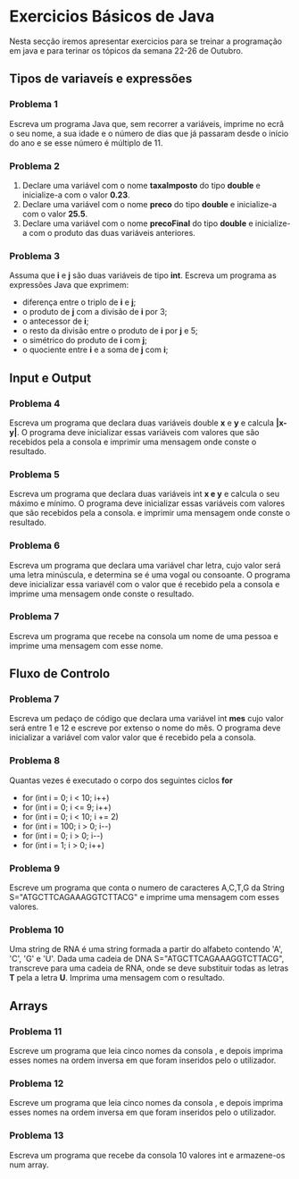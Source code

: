 # Exercicios Básicos de Java 

Nesta secção iremos apresentar exercicios para se treinar a programação em java e para terinar os tópicos da semana 22-26 de Outubro.

## Tipos de variaveís e expressões

### Problema 1 

Escreva um programa Java que, sem recorrer a variáveis, imprime no ecrã o seu nome, a sua idade
e o número de dias que já passaram desde o início do ano e se esse número é múltiplo de 11.

### Problema 2

1. Declare uma variável com o nome **taxaImposto** do tipo **double** e inicialize-a com o valor **0.23**.
1.  Declare uma variável com o nome **preco** do tipo **double** e inicialize-a com o valor **25.5**.
1.  Declare uma variável com o nome **precoFinal** do tipo **double** e inicialize-a com o produto
das duas variáveis anteriores.

### Problema 3

Assuma que **i** e **j** são duas variáveis de tipo **int**. Escreva um programa as expressões Java que exprimem:

* diferença entre o triplo de **i** e **j**;
* o produto de **j** com a divisão de **i** por 3;
*  o antecessor de **i**;
* o resto da divisão entre o produto de **i** por **j** e 5;
* o simétrico do produto de **i** com **j**;
* o quociente entre **i** e a soma de **j** com **i**; 

## Input e Output

### Problema 4 

Escreva um programa que declara duas variáveis double **x** e **y** e calcula **|x-y|**. O programa deve
inicializar essas variáveis com valores que são recebidos pela a consola e imprimir uma mensagem
onde conste o resultado.


### Problema 5

Escreva um programa que declara duas variáveis int **x e y** e calcula o seu máximo e mínimo.
O programa deve inicializar essas variáveis com valores que são recebidos pela a consola. e imprimir uma mensagem
onde conste o resultado.

### Problema 6

Escreva um programa que declara uma variável char letra, cujo valor será uma letra
minúscula, e determina se é uma vogal ou consoante. O programa deve inicializar essa variavél com o valor que é recebido pela a consola e imprime uma mensagem onde conste o resultado. 

### Problema 7

Escreva um programa que recebe na consola um nome de uma pessoa  e imprime uma mensagem com esse nome. 

## Fluxo de Controlo


### Problema 7

Escreva um pedaço de código que declara uma variável int **mes** cujo valor será entre 1 e 12 e
escreve por extenso o nome do mês. O programa deve inicializar a variável com valor valor que é recebido pela a consola.

### Problema 8 

Quantas vezes é executado o corpo dos seguintes ciclos **for**

* for (int i = 0; i < 10; i++)
*  for (int i = 0; i <= 9; i++)
* for (int i = 0; i < 10; i += 2)
*  for (int i = 100; i > 0; i--)
* for (int i = 0; i > 0; i--)
*  for (int i = 1; i > 0; i++)

### Problema 9 

Escreve um programa que conta o numero de caracteres A,C,T,G  da String S="ATGCTTCAGAAAGGTCTTACG" e imprime uma mensagem com esses valores. 

### Problema 10

Uma string de RNA é uma string formada a partir do alfabeto contendo 'A', 'C', 'G' e 'U'.
Dada uma cadeia de DNA S="ATGCTTCAGAAAGGTCTTACG", transcreve para uma cadeia de RNA, onde se deve substituir todas as letras **T** pela a letra **U**.
Imprima uma mensagem com o resultado.


## Arrays

### Problema 11

Escreve um programa que leia cinco nomes da consola , e depois imprima esses nomes na ordem
inversa em que foram inseridos pelo o utilizador.

### Problema 12

Escreve um programa que leia cinco nomes da consola , e depois imprima esses nomes na ordem
inversa em que foram inseridos pelo o utilizador.

### Problema 13

Escreva um programa que recebe da consola 10 valores int  e armazene-os num
array.











